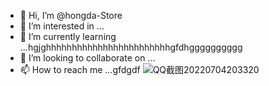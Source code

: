 - 👋 Hi, I’m @hongda-Store
- 👀 I’m interested in ...
- 🌱 I’m currently learning ...hgjghhhhhhhhhhhhhhhhhhhhhhhhgfdhgggggggggg
- 💞️ I’m looking to collaborate on ...
- 📫 How to reach me ...gfdgdf
![QQ截图20220704203320](https://user-images.githubusercontent.com/108785635/177495152-72587d2d-e4d4-4a3e-bb06-2704b9c4e13f.png)

<!---
hongda-Store/hongda-Store is a ✨ special ✨ repository because its `README.md` (this file) appears on your GitHub profile.
You can click the Preview link to take a look at your changes.
--->
